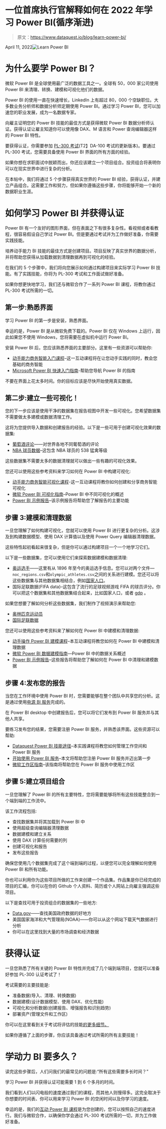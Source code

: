 # 一位首席执行官解释如何在 2022 年学习 Power BI(循序渐进)

> 原文：<https://www.dataquest.io/blog/learn-power-bi/>

April 11, 2022![Learn Power BI](img/0810988b04a2e568bbc071e9d36d2dff.png)

# 为什么要学 Power BI？

微软 Power BI 是全球使用最广泛的数据工具之一。全球有 50，000 家公司使用 Power BI 来清理、转换、建模和可视化他们的数据。

Power BI 的使用一直在快速增长，LinkedIn 上有超过 80，000 个空缺职位。大多数业务分析师和数据分析师定期使用 Power BI。通过学习 Power BI，您可以加速您的职业发展，成为一名数据专家。

向雇主证明您的 Power BI 技能的最佳方式是获得微软 Power BI 数据分析师认证。获得认证让雇主知道你可以使用像 DAX、M 语言和 Power 查询编辑器这样的 Power BI 特性。

要获得认证，你需要参加 [PL-300 考试](https://docs.microsoft.com/en-us/learn/certifications/exams/pl-300)(T2】DA-100 考试的更新版本)。要通过 PL-300 考试，您需要具备使用 Power BI 界面的所有方面的经验。

如果你想在求职面试中脱颖而出，你还应该建立一个项目组合。投资组合将表明你可以在现实世界中进行复杂的分析。

在本帖中，我们将通过 5 个步骤获得真实世界的 Power BI 经验，获得认证，并建立产品组合。这需要工作和努力，但如果你遵循这些步骤，你将能够开始一个新的数据职业生涯。

# 如何学习 Power BI 并获得认证

Power BI 有一个友好的图形界面，但在表面之下有很多复杂性。看视频或者看教程，很容易假设自己学过 Power BI。但是要通过考试并为工作做好准备，你需要实践技能。

培养动手能力 BI 技能的最佳方式是创建项目。项目反映了真实世界的数据分析，并将帮助您获得从加载数据到清理数据再到可视化的经验。

在我们的 5 个步骤中，我们将向您展示如何通过构建项目来实际学习 Power BI 技能。有了实践技能，你将为 PL-300 考试和工作面试做好准备。

如果你想更快地学习，我们还与微软合作了一系列 Power BI 课程，将教你通过 PL-300 考试所需的一切。

## 第一步:熟悉界面

学习 Power BI 的第一步是安装，熟悉界面。

幸运的是，Power BI 是从微软免费下载的。Power BI 仅在 Windows 上运行，因此如果您不使用 Windows，您将需要在虚拟机中运行 Power BI。

安装 Power BI 后，您应该熟悉界面的主要部分。这里有一些资源可以帮助你:

*   [动手能力商务智能入门课程](https://www.dataquest.io/course/get-started-with-microsoft-data-analytics/)–这一互动课程将在让您动手实践的同时，教会您基础的商务智能
*   [Microsoft Power BI 快速入门指南](https://docs.microsoft.com/en-us/power-bi/transform-model/desktop-query-overview)-帮助您导航 Power BI 的指南

不要在界面上花太多时间。你的目标应该是尽快开始使用真实数据。

## 第二步:建立一些可视化！

您的下一步应该是使用干净的数据集在报告视图中开发一些可视化。您希望数据集不需要做太多建模或数据清理工作。

这将为您提供导入数据和创建报告的经验。以下是一些可用于创建可视化效果的数据集:

*   [葡萄酒评论](https://www.kaggle.com/datasets/zynicide/wine-reviews)——对世界各地不同葡萄酒的评论
*   [NBA 球员数据](https://github.com/fivethirtyeight/data/tree/master/nba-raptor)–这包含 NBA 球员的 538 猛禽等级

这些数据集不需要太多的数据清理就可以做出一些有趣的可视化效果。

您还可以使用这些参考资料来学习如何在 Power BI 中构建可视化:

*   [动手能力商务智能可视化课程](https://www.dataquest.io/course/get-started-with-microsoft-data-analytics/)-这一互动课程将教你如何创建和分享商务智能可视化
*   [微软 Power BI 可视化指南](https://docs.microsoft.com/en-us/power-bi/visuals/power-bi-visualization-types-for-reports-and-q-and-a)–Power BI 中不同可视化的概述
*   [Power BI 示例报告](https://docs.microsoft.com/en-us/power-bi/create-reports/sample-datasets#sales--returns-sample-pbix-file)–该示例报告将帮助您了解报告的主要功能

## 步骤 3:建模和清理数据

一旦您理解了如何构建可视化，您就可以使用 Power BI 进行更复杂的分析。这涉及到构建数据模型、使用 DAX 计算值以及使用 Power Query 编辑器清理数据。

这些特性起初看起来很复杂，但是你可以通过构建项目一个一个地学习它们。

以下是一些数据集，您可以使用它们来探索数据建模和数据清理:

*   [奥运选手](https://www.kaggle.com/datasets/heesoo37/120-years-of-olympic-history-athletes-and-results)——这里有从 1896 年至今的奥运选手信息。您可以对两个文件—`noc_regions.csv`和`olympic_athletes.csv`之间的关系进行建模。您还可以将这些数据集与其他数据集相结合，例如[国家人口](https://data.worldbank.org/indicator/SP.POP.TOTL)。
*   国际足联数据(FIFA data)–这包含了流行的足球视频游戏 FIFA 的球员评分。你可以把这个数据集和其他数据集结合起来，比如国家人口，或者 [gdp](https://data.worldbank.org/indicator/NY.GDP.MKTP.CD) 。

如果您想要了解如何分析这些数据集，我们制作了视频演示来帮助您:

*   [奥林匹克运动员](https://www.youtube.com/watch?v=G0v2DrqoTJs)
*   [国际足联数据](https://youtu.be/ukwBAi4ytms)

您还可以使用这些参考资料来了解如何在 Power BI 中建模和清理数据:

*   [动手操作 Power BI 建模课程](https://www.dataquest.io/course/model-data-in-microsoft-power-bi/)–本互动课程将教您如何在 Power BI 中建模和清理数据
*   [微软 Power BI 数据建模指南](https://docs.microsoft.com/en-us/power-bi/transform-model/desktop-create-and-manage-relationships)—Power BI 中的数据关系概述
*   [Power BI 示例报告](https://docs.microsoft.com/en-us/power-bi/create-reports/sample-datasets#download-original-sample-power-bi-files)–这些报告将帮助您了解如何在 Power BI 中清理和建模数据

## 步骤 4:发布您的报告

当您在工作环境中使用 Power BI 时，您需要能够在整个团队中共享您的分析。这是通过使用[电源 BI 服务](https://docs.microsoft.com/en-us/power-bi/fundamentals/power-bi-service-overview)完成的。

在 Power BI desktop 中创建报告后，您可以将它们发布到 Power BI 服务并与其他人共享。

要练习发布您的结果，您需要注册 Power BI 服务，并熟悉该界面。这些资源可以帮助:

*   [Dataquest Power BI 技能途径](https://www.dataquest.io/path/analyzing-data-with-microsoft-power-bi-skill-path/)–本实践课程将教您如何管理工作空间和 Power BI 服务
*   [开始使用 Power BI 服务](https://docs.microsoft.com/en-us/power-bi/fundamentals/service-get-started)–本文将帮助您注册 Power BI 服务并迈出第一步
*   [微软工作区指南](https://docs.microsoft.com/en-us/power-bi/consumer/end-user-workspaces)–该指南将帮助您在 Power BI 服务中使用工作区

## 步骤 5:建立项目组合

一旦您理解了 Power BI 的所有主要特性，您将需要能够将所有这些技能整合到一个端到端的工作流中。

该工作流程包括:

*   查找数据集并将其加载到 Power BI 中
*   使用超级查询编辑器清理数据
*   数据建模和建立关系
*   使用 DAX 计算任何需要的列
*   创建可视化和报告
*   发布这些报告

确保您使用几个数据集完成了这个端到端的过程，以便您可以完全理解如何使用 Power BI 和所有功能。

你也可以利用你为这些项目所做的工作来创建一个作品集。作品集是你已经完成的项目的汇编，你可以在你的 Github 个人资料、简历或个人网站上向雇主强调这些项目。

以下是查找可用于投资组合的数据集的一些地方:

*   [Data.gov](https://data.gov/)——查找美国政府数据的好地方
*   美国国家海洋和大气管理局(NOAA)——你可以从这个网站下载天气数据进行分析
*   你可以在这里找到大量的市场调查和经济数据

# 获得认证

一旦您熟悉了所有关键的 Power BI 特性并完成了几个端到端项目，您就可以准备好参加 PL-300 认证考试了！

考试需要的主要技能是:

*   准备数据(导入、清理、转换数据)
*   数据建模(设计数据模型、使用 DAX、优化性能)
*   可视化和分析数据(创建报告、增强报告和识别趋势)
*   部署资产(管理文件和工作区)

你可以在这里看到关于考试将评估的技能[的更多细节。](https://query.prod.cms.rt.microsoft.com/cms/api/am/binary/RWREll)

如果你遵循了上面的步骤，你应该具备通过考试所需的所有主要技能！

# 学动力 BI 要多久？

读完这些步骤后，人们问我们的最常见的问题是:“所有这些需要多长时间？”

学习 Power BI 并获得认证可能需要 1 到 6 个多月的时间。

我们看到人们以闪电般的速度通过我们的课程，而其他人则慢得多。这完全取决于你想要的时间表、你可以用来学习 Power BI 的空闲时间以及你学习的速度。

幸运的是，我们的[互动 Power BI 课程](https://www.dataquest.io/path/analyzing-data-with-microsoft-power-bi-skill-path/)是为您创建的，您可以按照自己的速度进行。我们与微软合作，以确保你学会通过 PL-300 考试所需的一切，并为工作做好准备。